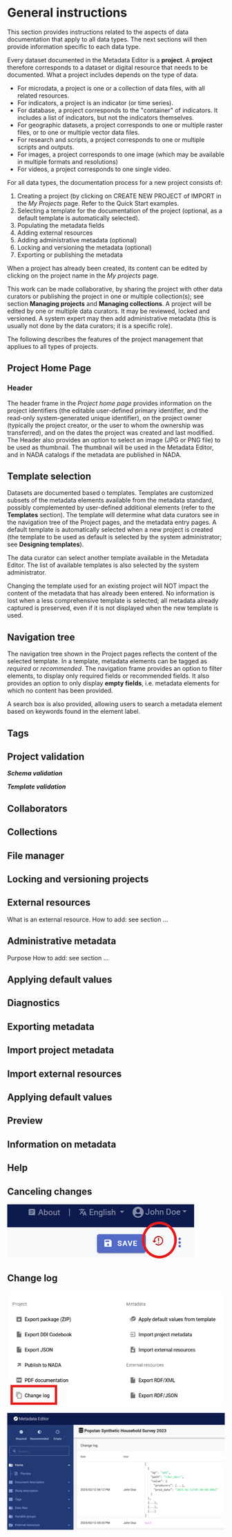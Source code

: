 # General instructions

This section provides instructions related to the aspects of data documentation that apply to all data types. The next sections will then provide information specific to each data type.

Every dataset documented in the Metadata Editor is a **project**. A **project** therefore corresponds to a dataset or digital resource that needs to be documented. What a project includes depends on the type of data.
- For microdata, a project is one or a collection of data files, with all related resources.
- For indicators, a project is an indicator (or time series).
- For database, a project corresponds to the "container" of indicators. It includes a list of indicators, but not the indicators themselves.
- For geographic datasets, a project corresponds to one or multiple raster files, or to one or multiple vector data files.
- For research and scripts, a project corresponds to one or multiple scripts and outputs.
- For images, a project corresponds to one image (which may be available in multiple formats and resolutions)
- For videos, a project corresponds to one single video. 

For all data types, the documentation process for a new project consists of: 
1. Creating a project (by clicking on CREATE NEW PROJECT of IMPORT in the *My Projects* page. Refer to the Quick Start examples.
2. Selecting a template for the documentation of the project (optional, as a default template is automatically selected).
3. Populating the metadata fields
4. Adding external resources
5. Adding administrative metadata (optional)
6. Locking and versioning the metadata (optional)
7. Exporting or publishing the metadata

When a project has already been created, its content can be edited by clicking on the project name in the *My projects* page.
  
This work can be made collaborative, by sharing the project with other data curators or publishing the project in one or multiple collection(s); see section **Managing projects** and **Managing collections**. A project will be edited by one or multiple data curators. It may be reviewed, locked and versioned. A system expert may then add administrative metadata (this is usually not done by the data curators; it is a specific  role).

The following describes the features of the project management that appliues to all types of projects.

## Project Home Page

### Header

The header frame in the *Project home page* provides information on the project identifiers (the editable user-defined primary identifier, and the read-only system-generated unique identifier), on the project owner (typically the project creator, or the user to whom the ownership was transferred), and on the dates the project was created and last modified. The Header also provides an option to select an image (JPG or PNG file) to be used as thumbnail. The thumbnail will be used in the Metadata Editor, and in NADA catalogs if the metadata are published in NADA. 

## Template selection

Datasets are documented based o templates. Templates are customized subsets of the metadata elements available from the metadata standard, possibly complemented by user-defined additional elements (refer to the **Templates** section). The template will determine what data curators see in the navigation tree of the Project pages, and the metadata entry pages. A default template is automatically selected when a new project is created (the template to be used as default is selected by the system administrator; see **Designing templates**). 

The data curator can select another template available in the Metadata Editor. The list of available templates is also selected by the system administrator. 

Changing the template used for an existing project will NOT impact the content of the metadata that has already been entered. No information is lost when a less comprehensive template is selected; all metadata already captured is preserved, even if it is not displayed when the new template is used. 

## Navigation tree

The navigation tree shown in the Project pages reflects the content of the selected template. In a template, metadata elements can be tagged as *required* or *recommended*. The navigation frame provides an option to filter elements, to display only required fields or recommended fields. It also provides an option to only display **empty fields**, i.e. metadata elements for which no content has been provided.

A search box is also provided, allowing users to search a metadata element based on keywords found in the element label.

## Tags


## Project validation ##

***Schema validation***

***Template validation***


## Collaborators ##



## Collections ##


## File manager ##



## Locking and versioning projects ##


## External resources

What is an external resource.
How to add: see section ...

## Administrative metadata

Purpose
How to add: see section ...

## Applying default values ##


## Diagnostics ##


## Exporting metadata ##


## Import project metadata ##


## Import external resources ##


## Applying default values ##


## Preview ##


## Information on metadata ##


## Help ##

## Canceling changes ##

![image](https://github.com/mah0001/metadata-editor-docs-v2/blob/main/img/ME_UG_v1-0-0_documenting_general_cancel_changes.png)

## Change log ##

![image](https://github.com/mah0001/metadata-editor-docs-v2/blob/main/img/ME_UG_v1-0-0_documenting_general_change_log.png)

![image](https://github.com/mah0001/metadata-editor-docs-v2/blob/main/img/ME_UG_v1-0-0_documenting_general_change_log_example.png)

